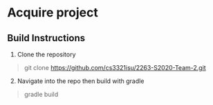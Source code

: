 # Acquire project
## Build Instructions

  1. Clone the repository
> git clone https://github.com/cs3321isu/2263-S2020-Team-2.git
  2. Navigate into the repo then build with gradle
> gradle build
